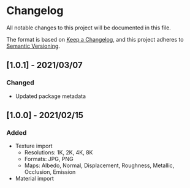 # Changelog

All notable changes to this project will be documented in this file.

The format is based on [Keep a Changelog](https://keepachangelog.com/en/1.0.0/),
and this project adheres to [Semantic Versioning](https://semver.org/spec/v2.0.0.html).

## [1.0.1] - 2021/03/07

### Changed

- Updated package metadata

## [1.0.0] - 2021/02/15

### Added

- Texture import
  - Resolutions: 1K, 2K, 4K, 8K
  - Formats: JPG, PNG
  - Maps: Albedo, Normal, Displacement, Roughness, Metallic, Occlusion, Emission
- Material import
